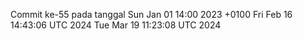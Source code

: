 Commit ke-55 pada tanggal Sun Jan 01 14:00 2023 +0100
Fri Feb 16 14:43:06 UTC 2024
Tue Mar 19 11:23:08 UTC 2024
